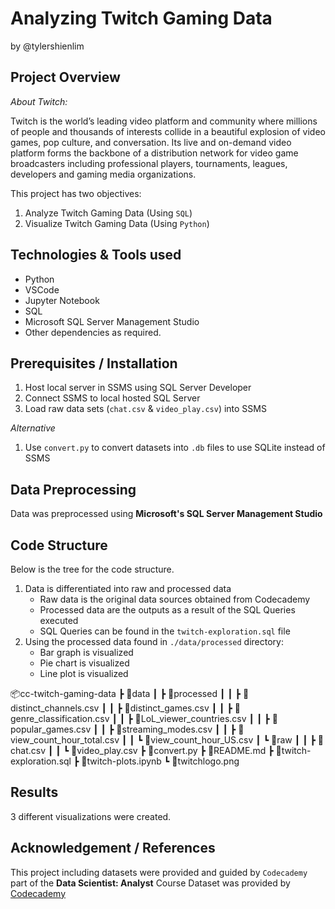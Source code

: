 #  Analyzing Twitch Gaming Data
by @tylershienlim

## Project Overview
*About Twitch:*

Twitch is the world’s leading video platform and community where millions of people and thousands of interests collide in a beautiful explosion of video games, pop culture, and conversation. Its live and on-demand video platform forms the backbone of a distribution network for video game broadcasters including professional players, tournaments, leagues, developers and gaming media organizations.

This project has two objectives:
1. Analyze Twitch Gaming Data (Using `SQL`)
2. Visualize Twitch Gaming Data (Using `Python`)


## Technologies & Tools used
- Python
- VSCode
- Jupyter Notebook
- SQL
- Microsoft SQL Server Management Studio 
- Other dependencies as required.

## Prerequisites / Installation

1. Host local server in SSMS using SQL Server Developer
2. Connect SSMS to local hosted SQL Server
3. Load raw data sets (`chat.csv` & `video_play.csv`) into SSMS

*Alternative*
1. Use `convert.py` to convert datasets into `.db` files to use SQLite instead of SSMS

## Data Preprocessing
Data was preprocessed using **Microsoft's SQL Server Management Studio**

## Code Structure
Below is the tree for the code structure.
1. Data is differentiated into raw and processed data
    - Raw data is the original data sources obtained from Codecademy
    - Processed data are the outputs as a result of the SQL Queries executed
    - SQL Queries can be found in the `twitch-exploration.sql` file
2. Using the processed data found in `./data/processed` directory:
    - Bar graph is visualized
    - Pie chart is visualized
    - Line plot is visualized

📦cc-twitch-gaming-data
 ┣ 📂data
 ┃ ┣ 📂processed
 ┃ ┃ ┣ 📜distinct_channels.csv
 ┃ ┃ ┣ 📜distinct_games.csv
 ┃ ┃ ┣ 📜genre_classification.csv
 ┃ ┃ ┣ 📜LoL_viewer_countries.csv
 ┃ ┃ ┣ 📜popular_games.csv
 ┃ ┃ ┣ 📜streaming_modes.csv
 ┃ ┃ ┣ 📜view_count_hour_total.csv
 ┃ ┃ ┗ 📜view_count_hour_US.csv
 ┃ ┗ 📂raw
 ┃ ┃ ┣ 📜chat.csv
 ┃ ┃ ┗ 📜video_play.csv
 ┣ 📜convert.py
 ┣ 📜README.md
 ┣ 📜twitch-exploration.sql
 ┣ 📜twitch-plots.ipynb
 ┗ 📜twitchlogo.png

## Results
3 different visualizations were created.

## Acknowledgement / References
This project including datasets were provided and guided by `Codecademy` part of the **Data Scientist: Analyst** Course
Dataset was provided by [Codecademy](https://github.com/Codecademy-Curriculum/Codecademy-Learn-SQL-from-Scratch/tree/master/Twitch)